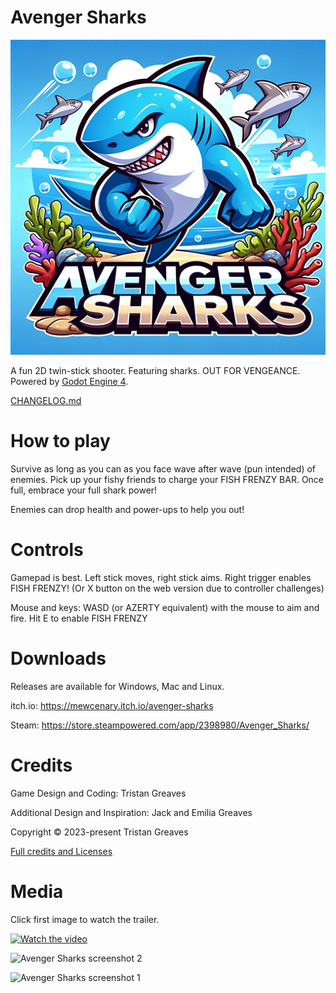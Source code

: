 # Avenger Sharks

![Avenger Sharks Logo](/Store_Assets/avenger-sharks-logo-512x512.png)

A fun 2D twin-stick shooter. Featuring sharks. OUT FOR VENGEANCE. Powered by [Godot Engine 4](https://godotengine.org/).

[CHANGELOG.md](CHANGELOG.md)

# How to play

Survive as long as you can as you face wave after wave (pun intended) of enemies.  Pick up your fishy friends to charge your FISH FRENZY BAR.  Once full, embrace your full shark power!

Enemies can drop health and power-ups to help you out!

# Controls

Gamepad is best.  Left stick moves, right stick aims.  Right trigger enables FISH FRENZY! (Or X button on the web version due to controller challenges)

Mouse and keys: WASD (or AZERTY equivalent) with the mouse to aim and fire.  Hit E to enable FISH FRENZY

# Downloads

Releases are available for Windows, Mac and Linux.

itch.io: https://mewcenary.itch.io/avenger-sharks

Steam: https://store.steampowered.com/app/2398980/Avenger_Sharks/

# Credits

Game Design and Coding: Tristan Greaves

Additional Design and Inspiration: Jack and Emilia Greaves

Copyright © 2023-present Tristan Greaves

[Full credits and Licenses](CREDITS.txt)

# Media

Click first image to watch the trailer.

[![Watch the video](https://img.youtube.com/vi/YWCajQrc2XY/hqdefault.jpg)](https://www.youtube.com/embed/YWCajQrc2XY)

![Avenger Sharks screenshot 2](/Store_Assets/screenshot-frenzy.png)

![Avenger Sharks screenshot 1](/Store_Assets/screenshot-gameplay.png)



